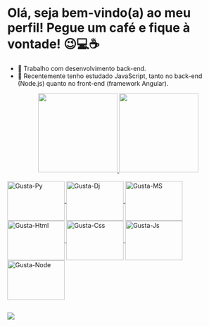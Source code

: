 # Olá, seja bem-vindo(a) ao meu perfil! Pegue um café e fique à vontade! 😉💻☕

- 🔭 Trabalho com desenvolvimento back-end.
- 🌱 Recentemente tenho estudado JavaScript, tanto no back-end (Node.js) quanto no front-end (framework Angular).

<div align="center">
  <a href="https://github.com/GustavoLuiz07">
  <img height="180em" src="https://github-readme-stats.vercel.app/api?username=GustavoLuiz07&show_icons=true&theme=dark&include_all_commits=true&count_private=true"/>
  <img height="180em" src="https://github-readme-stats.vercel.app/api/top-langs/?username=GustavoLuiz07&layout=compact&langs_count=7&theme=dark"/>
</div>
  
  <div style="display: inline_block"><br>
  <img align="center" alt="Gusta-Py" height="90" width="130" src="https://cdn.jsdelivr.net/gh/devicons/devicon/icons/python/python-original.svg">
  <img align="center" alt="Gusta-Dj" height="90" width="130" src="https://cdn.jsdelivr.net/gh/devicons/devicon/icons/django/django-original.svg">
  <img align="center" alt="Gusta-MS" height="90" width="130" src="https://cdn.jsdelivr.net/gh/devicons/devicon/icons/mysql/mysql-original.svg">
  <img align="center" alt="Gusta-Html" height="90" width="130" src="https://cdn.jsdelivr.net/gh/devicons/devicon/icons/html5/html5-original.svg">
  <img align="center" alt="Gusta-Css" height="90" width="130" src="https://cdn.jsdelivr.net/gh/devicons/devicon/icons/css3/css3-original.svg">
  <img align="center" alt="Gusta-Js" height="90" width="130" src="https://cdn.jsdelivr.net/gh/devicons/devicon/icons/javascript/javascript-original.svg">
  <img align="center" alt="Gusta-Node" height="90" width="130" src="https://cdn.jsdelivr.net/gh/devicons/devicon/icons/nodejs/nodejs-original.svg">
</div>
  
  ##
  
  <div>
    <a href="https://www.linkedin.com/in/"https://www.linkedin.com/in/gustavo-luiz-b79219223/" target="_blank"><img src="https://img.shields.io/badge/-LinkedIn-%230077B5?style=for-the-badge&logo=linkedin&logoColor=white" target="_blank"></a> 
  </div>

